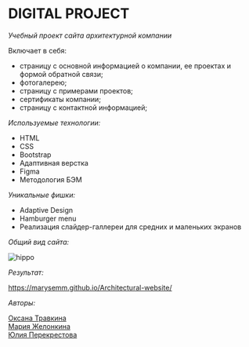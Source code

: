 # DIGITAL PROJECT

_Учебный проект сайта архитектурной компании_

Включает в себя:

* страницу с основной информацией о компании, ее проектах и формой обратной связи;
* фотогалерею;
* страницу с примерами проектов;
* сертификаты компании;
* страницу с контактной информацией;

_Используемые технологии:_

* HTML
* CSS
* Bootstrap
* Адаптивная верстка
* Figma
* Методология БЭМ

_Уникальные фишки:_

* Adaptive Design
* Hamburger menu
* Реализация слайдер-галлереи для средних и маленьких экранов

_Общий вид сайта:_

![hippo](https://media.giphy.com/media/v1.Y2lkPTc5MGI3NjExYWI3OTZmZTQzMGQ5MmJjMTNhNjZjNWQxM2VlZTc2YmRkMTRjNDAxNiZlcD12MV9pbnRlcm5hbF9naWZzX2dpZklkJmN0PWc/tHIy0gwfaEELmY8tSl/giphy.gif)


_Результат:_

https://marysemm.github.io/Architectural-website/

_Авторы:_

[Оксана Травкина](https://github.com/ryaba-ya)<br>
[Мария Желонкина](https://github.com/Marysemm)<br>
[Юлия Перекрестова](https://github.com/JuliaMichaela)<br>
